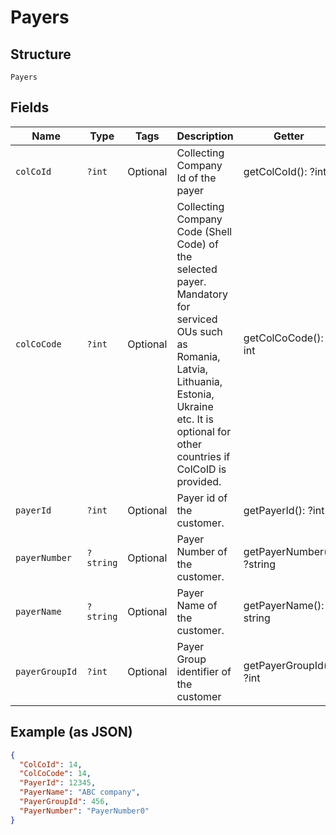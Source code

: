 
# Payers

## Structure

`Payers`

## Fields

| Name | Type | Tags | Description | Getter | Setter |
|  --- | --- | --- | --- | --- | --- |
| `colCoId` | `?int` | Optional | Collecting Company Id of the payer | getColCoId(): ?int | setColCoId(?int colCoId): void |
| `colCoCode` | `?int` | Optional | Collecting Company Code (Shell Code) of the selected payer.<br>Mandatory for serviced OUs such as Romania, Latvia, Lithuania, Estonia, Ukraine etc. It is optional for other countries if ColCoID is provided. | getColCoCode(): ?int | setColCoCode(?int colCoCode): void |
| `payerId` | `?int` | Optional | Payer id of the customer. | getPayerId(): ?int | setPayerId(?int payerId): void |
| `payerNumber` | `?string` | Optional | Payer Number of the customer. | getPayerNumber(): ?string | setPayerNumber(?string payerNumber): void |
| `payerName` | `?string` | Optional | Payer Name of the customer. | getPayerName(): ?string | setPayerName(?string payerName): void |
| `payerGroupId` | `?int` | Optional | Payer Group identifier of the customer | getPayerGroupId(): ?int | setPayerGroupId(?int payerGroupId): void |

## Example (as JSON)

```json
{
  "ColCoId": 14,
  "ColCoCode": 14,
  "PayerId": 12345,
  "PayerName": "ABC company",
  "PayerGroupId": 456,
  "PayerNumber": "PayerNumber0"
}
```

